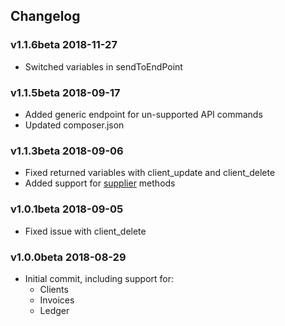## Changelog

### v1.1.6beta 2018-11-27
* Switched variables in sendToEndPoint

### v1.1.5beta 2018-09-17
* Added generic endpoint for un-supported API commands
* Updated composer.json

### v1.1.3beta 2018-09-06
* Fixed returned variables with client_update and client_delete
* Added support for [supplier](https://api.quickfile.co.uk/method/supplier) methods

### v1.0.1beta 2018-09-05
* Fixed issue with client_delete

### v1.0.0beta 2018-08-29
* Initial commit, including support for:
  * Clients
  * Invoices
  * Ledger